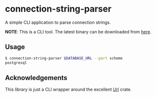 # connection-string-parser

A simple CLI application to parse connection strings.

**NOTE**: This is a CLI tool. The latest binary can be downloaded from
[here](https://github.com/IgnisDa/rust-libs/releases?q=connection-string-parser&expanded=true).

## Usage

```bash
$ connection-string-parser $DATABASE_URL --part scheme
postgresql
```

## Acknowledgements

This library is just a CLI wrapper around the excellent [Url](https://docs.rs/url/) crate.
